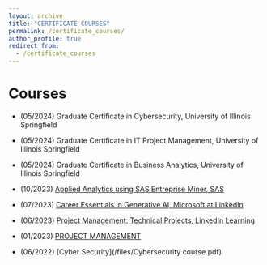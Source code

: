 ```yaml
---
layout: archive
title: "CERTIFICATE COURSES"
permalink: /certificate_courses/
author_profile: true
redirect_from:
  - /certificate_courses
---
```


# Courses
- (05/2024) Graduate Certificate in Cybersecurity, University of Illinois Springfield

- (05/2024) Graduate Certificate in IT Project Management, University of Illinois Springfield

- (05/2024) Graduate Certificate in Business Analytics, University of Illinois Springfield

- (10/2023) [Applied Analytics using SAS Entreprise Miner, SAS](http://www.credly.com/badges/744bb2b5-f1f4-4363-8963-3d052680c8be/linked_in?t=s28py3)

- (07/2023) [Career Essentials in Generative AI, Microsoft at LinkedIn](http://www.linkedin.com/learning/certificates/a767668201585db155a81237c55e7e3a846f3f4c3f9a37aff3420010993c8a2d)

- (06/2023) [Project Management: Technical Projects, LinkedIn Learning](http://www.linkedin.com/learning/certificates/4c83ded856eacba3cc07147f173287048fecb9e1339d7f50f08e3447e6b5e884?trk=share_certificate)

- (01/2023) [PROJECT MANAGEMENT](/files/PROJECT_MANAGEMENT_CERTIFICATE.pdf)

- (06/2022) [Cyber Security](/files/Cybersecurity course.pdf)


